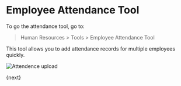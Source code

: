# Employee Attendance Tool

To go the attendance tool, go to:

> Human Resources > Tools > Employee Attendance Tool

This tool allows you to add attendance records for multiple employees quickly.

<img class="screenshot" alt="Attendence upload" src="/docs/assets/img/human-resources/employee-attendance-tool.png">

{next}